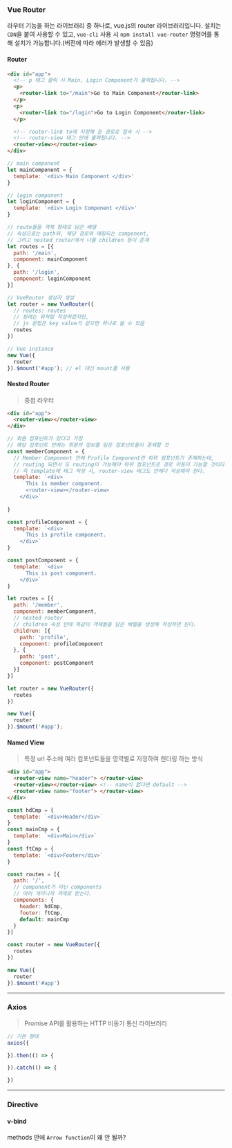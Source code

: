 ### Vue Router

라우터 기능을 하는 라이브러리 중 하나로, vue.js의 router 라이브러리입니다.
설치는 <code>CDN</code>을 붙여 사용할 수 있고, <code>vue-cli</code> 사용 시 <code>npm install vue-router</code> 명령어를 통해 설치가 가능합니다.(버전에 따라 에러가 발생할 수 있음)

#### Router
```html
<div id="app">
  <!-- p 태그 클릭 시 Main, Login Component가 출력됩니다. -->
  <p>
    <router-link to="/main">Go to Main Component</router-link>
  </p>
  <p>
    <router-link to="/login">Go to Login Component</router-link>
  </p>

  <!-- router-link to에 지정해 둔 경로로 접속 시 -->
  <!-- router-view 태그 안에 출력됩니다. -->
  <router-view></router-view>
</div>
```
```js
// main component
let mainComponent = {
  template: '<div> Main Component </div>'
}

// login component
let loginComponent = {
  template: '<div> Login Component </div>'
}

// route들을 객체 형태로 담은 배열
// 속성으로는 path와, 해당 경로와 매핑되는 component,
// 그리고 nested router에서 나올 children 등이 존재
let routes = [{
  path: '/main',
  component: mainComponent
}, {
  path: '/login',
  component: loginComponent
}]

// VueRouter 생성자 생성
let router = new VueRouter({
  // routes: routes
  // 원래는 위처럼 작성하겠지만,
  // js 문법은 key value가 같으면 하나로 쓸 수 있음
  routes
})

// Vue instance
new Vue({
  router
}).$mount('#app'); // el 대신 mount를 사용
```

#### Nested Router
> 중첩 라우터

```html
<div id="app">
  <router-view></router-view>
</div>
```

```js
// 회원 컴포넌트가 있다고 가정
// 해당 컴포넌트 안에는 회원의 정보를 담은 컴포넌트들이 존재할 것
const memberComponent = {
  // Member Component 안에 Profile Component란 하위 컴포넌트가 존재하는데,
  // routing 되면서 또 routing이 가능해야 하위 컴포넌트로 경로 이동이 가능할 것이다.
  // 즉 template에 태그 작성 시, router-view 태그도 안에다 작성해야 한다.
  template: `<div>
      This is member component.
      <router-view></router-view>
    </div>`
  
}

const profileComponent = {
  template: `<div>
      This is profile component.
    </div>`
}

const postComponent = {
  template: `<div>
      This is post component.
    </div>`
}

let routes = [{
  path: '/member',
  component: memberComponent,
  // nested router
  // children 속성 안에 똑같이 객체들을 담은 배열을 생성해 작성하면 된다.
  children: [{
    path: 'profile',
    component: profileComponent
  }, {
    path: 'post',
    component: postComponent
  }]
}]

let router = new VueRouter({
  routes
})

new Vue({
  router
}).$mount('#app');
```

#### Named View
> 특정 url 주소에 여러 컴포넌트들을 영역별로 지정하여 렌더링 하는 방식
```html
<div id="app">
  <router-view name="header"> </router-view>
  <router-view></router-view> <!-- name이 없다면 default -->
  <router-view name="footer"> </router-view>
</div>
```
```js
const hdCmp = {
  template: `<div>Header</div>`
}
const mainCmp = {
  template: `<div>Main</div>`
}
const ftCmp = {
  template: `<div>Footer</div>`
}

const routes = [{
  path: '/',
  // component가 아닌 components
  // 여러 개이니까 객체로 받는다.
  components: {
    header: hdCmp,
    footer: ftCmp,
    default: mainCmp
  }
}]

const router = new VueRouter({
  routes
})

new Vue({
  router
}).$mount('#app')
```
---

### Axios
> Promise API를 활용하는 HTTP 비동기 통신 라이브러리

```js
// 기본 형태
axios({

}).then(() => {

}).catch(() => {

})
```

---

### Directive

#### v-bind

methods 안에 <code>Arrow function</code>이 왜 안 될까?
